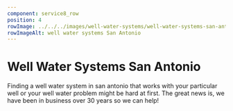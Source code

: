 ```yaml
---
component: service8_row
position: 4
rowImage: ../../../images/well-water-systems/well-water-systems-san-antonio.webp
rowImageAlt: well water systems San Antonio
---
```

#  Well Water Systems San Antonio

Finding a well water system in san antonio that works with your particular well or your well water problem might be hard at first. The great news is, we have been in business over 30 years so we can help!